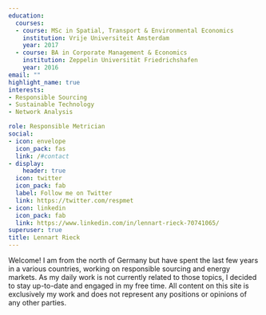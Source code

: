 ```yaml
---
education:
  courses:
  - course: MSc in Spatial, Transport & Environmental Economics
    institution: Vrije Universiteit Amsterdam
    year: 2017
  - course: BA in Corporate Management & Economics
    institution: Zeppelin Universität Friedrichshafen
    year: 2016
email: ""
highlight_name: true
interests:
- Responsible Sourcing
- Sustainable Technology
- Network Analysis

role: Responsible Metrician
social:
- icon: envelope
  icon_pack: fas
  link: /#contact
- display:
    header: true
  icon: twitter
  icon_pack: fab
  label: Follow me on Twitter
  link: https://twitter.com/respmet
- icon: linkedin
  icon_pack: fab
  link: https://www.linkedin.com/in/lennart-rieck-70741065/
superuser: true
title: Lennart Rieck
---
```


Welcome! 
I am from the north of Germany but have spent the last few years in a various countries, working on responsible sourcing and energy markets. As my daily work is not currently related to those topics, I decided to stay up-to-date and engaged in my free time. All content on this site is exclusively my work and does not represent any positions or opinions of any other parties. 


